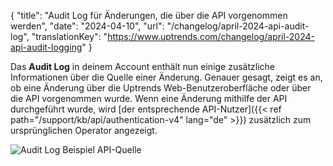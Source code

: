 {
  "title": "Audit Log für Änderungen, die über die API vorgenommen werden",
  "date": "2024-04-10",
  "url": "/changelog/april-2024-api-audit-log",
  "translationKey": "https://www.uptrends.com/changelog/april-2024-api-audit-logging"
}

Das **Audit Log** in deinem Account enthält nun einige zusätzliche Informationen über die Quelle einer Änderung. Genauer gesagt, zeigt es an, ob eine Änderung über die Uptrends Web-Benutzeroberfläche oder über die API vorgenommen wurde. Wenn eine Änderung mithilfe der API durchgeführt wurde, wird [der entsprechende API-Nutzer]({{< ref path="/support/kb/api/authentication-v4" lang="de" >}}) zusätzlich zum ursprünglichen Operator angezeigt.

![Audit Log Beispiel API-Quelle](/img/content/scr-auditlog-api-source.min.png)